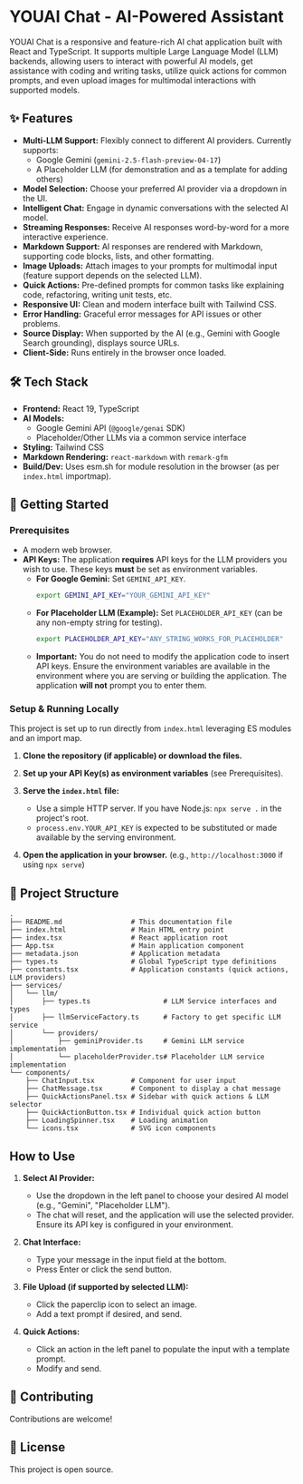 
# YOUAI Chat - AI-Powered Assistant

YOUAI Chat is a responsive and feature-rich AI chat application built with React and TypeScript. It supports multiple Large Language Model (LLM) backends, allowing users to interact with powerful AI models, get assistance with coding and writing tasks, utilize quick actions for common prompts, and even upload images for multimodal interactions with supported models.

## ✨ Features

*   **Multi-LLM Support:** Flexibly connect to different AI providers. Currently supports:
    *   Google Gemini (`gemini-2.5-flash-preview-04-17`)
    *   A Placeholder LLM (for demonstration and as a template for adding others)
*   **Model Selection:** Choose your preferred AI provider via a dropdown in the UI.
*   **Intelligent Chat:** Engage in dynamic conversations with the selected AI model.
*   **Streaming Responses:** Receive AI responses word-by-word for a more interactive experience.
*   **Markdown Support:** AI responses are rendered with Markdown, supporting code blocks, lists, and other formatting.
*   **Image Uploads:** Attach images to your prompts for multimodal input (feature support depends on the selected LLM).
*   **Quick Actions:** Pre-defined prompts for common tasks like explaining code, refactoring, writing unit tests, etc.
*   **Responsive UI:** Clean and modern interface built with Tailwind CSS.
*   **Error Handling:** Graceful error messages for API issues or other problems.
*   **Source Display:** When supported by the AI (e.g., Gemini with Google Search grounding), displays source URLs.
*   **Client-Side:** Runs entirely in the browser once loaded.

## 🛠️ Tech Stack

*   **Frontend:** React 19, TypeScript
*   **AI Models:**
    *   Google Gemini API (`@google/genai` SDK)
    *   Placeholder/Other LLMs via a common service interface
*   **Styling:** Tailwind CSS
*   **Markdown Rendering:** `react-markdown` with `remark-gfm`
*   **Build/Dev:** Uses esm.sh for module resolution in the browser (as per `index.html` importmap).

## 🚀 Getting Started

### Prerequisites

*   A modern web browser.
*   **API Keys:** The application **requires** API keys for the LLM providers you wish to use. These keys **must** be set as environment variables.
    *   **For Google Gemini:** Set `GEMINI_API_KEY`.
        ```bash
        export GEMINI_API_KEY="YOUR_GEMINI_API_KEY"
        ```
    *   **For Placeholder LLM (Example):** Set `PLACEHOLDER_API_KEY` (can be any non-empty string for testing).
        ```bash
        export PLACEHOLDER_API_KEY="ANY_STRING_WORKS_FOR_PLACEHOLDER"
        ```
    *   **Important:** You do not need to modify the application code to insert API keys. Ensure the environment variables are available in the environment where you are serving or building the application. The application **will not** prompt you to enter them.

### Setup & Running Locally

This project is set up to run directly from `index.html` leveraging ES modules and an import map.

1.  **Clone the repository (if applicable) or download the files.**
2.  **Set up your API Key(s) as environment variables** (see Prerequisites).
3.  **Serve the `index.html` file:**
    *   Use a simple HTTP server. If you have Node.js: `npx serve .` in the project's root.
    *   `process.env.YOUR_API_KEY` is expected to be substituted or made available by the serving environment.

4.  **Open the application in your browser.** (e.g., `http://localhost:3000` if using `npx serve`)

## 📁 Project Structure

```
.
├── README.md                 # This documentation file
├── index.html                # Main HTML entry point
├── index.tsx                 # React application root
├── App.tsx                   # Main application component
├── metadata.json             # Application metadata
├── types.ts                  # Global TypeScript type definitions
├── constants.tsx             # Application constants (quick actions, LLM providers)
├── services/
│   └── llm/
│       ├── types.ts                  # LLM Service interfaces and types
│       ├── llmServiceFactory.ts      # Factory to get specific LLM service
│       └── providers/
│           ├── geminiProvider.ts     # Gemini LLM service implementation
│           └── placeholderProvider.ts# Placeholder LLM service implementation
└── components/
    ├── ChatInput.tsx         # Component for user input
    ├── ChatMessage.tsx       # Component to display a chat message
    ├── QuickActionsPanel.tsx # Sidebar with quick actions & LLM selector
    ├── QuickActionButton.tsx # Individual quick action button
    ├── LoadingSpinner.tsx    # Loading animation
    └── icons.tsx             # SVG icon components
```

##  How to Use

1.  **Select AI Provider:**
    *   Use the dropdown in the left panel to choose your desired AI model (e.g., "Gemini", "Placeholder LLM").
    *   The chat will reset, and the application will use the selected provider. Ensure its API key is configured in your environment.

2.  **Chat Interface:**
    *   Type your message in the input field at the bottom.
    *   Press Enter or click the send button.

3.  **File Upload (if supported by selected LLM):**
    *   Click the paperclip icon to select an image.
    *   Add a text prompt if desired, and send.

4.  **Quick Actions:**
    *   Click an action in the left panel to populate the input with a template prompt.
    *   Modify and send.

## 🤝 Contributing

Contributions are welcome!

## 📄 License

This project is open source.
